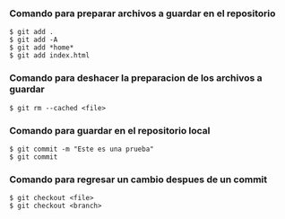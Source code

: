 ### Comando para preparar archivos a guardar en el repositorio
    $ git add . 
    $ git add -A
    $ git add *home*
    $ git add index.html

### Comando para deshacer la preparacion de los archivos a guardar

    $ git rm --cached <file>

### Comando para guardar en el repositorio local

    $ git commit -m "Este es una prueba"
    $ git commit

### Comando para regresar un cambio despues de un commit

    $ git checkout <file>
    $ git checkout <branch>